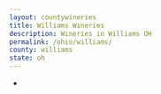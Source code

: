 ```yaml
---
layout: countywineries
title: Williams Wineries
description: Wineries in Williams OH
permalink: /ohio/williams/
county: williams
state: oh
---
```

-
